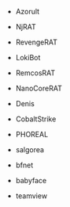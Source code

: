 - Azorult
- NjRAT
- RevengeRAT
- LokiBot
- RemcosRAT
- NanoCoreRAT

- Denis
- CobaltStrike
- PHOREAL
- salgorea

- bfnet

- babyface
- teamview